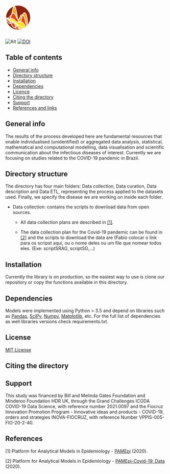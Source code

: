 
# <img src="Images/logo.png" width="80"/>   

![Alt](/logo.png "Data Lake for the Platform for Analytical Models in Epidemiology (PAMEpi)") 
[![DOI](https://zenodo.org/badge/396775199.svg)](https://zenodo.org/badge/latestdoi/396775199)

## Table of contents
* [General info](#general-info)
* [Directory structure](#directory-structure)
* [Installation](#installation)
* [Dependencies](#dependencies)
* [Licence](#licence)
* [Citing the directory](#citing-directory)
* [Support](#support)
* [References and links](#references)

## General info

The results of the process developed here are fundamental resources that enable individualised (unidentified) or aggregated data analysis, statistical, mathematical and computational modelling, data visualisation and scientific communication about the infectious diseases of interest. Currently we are focusing on studies related to the COVID-19 pandemic in Brazil.

## Directory structure

The directory has four main folders: Data collection, Data curation, Data description and Data ETL, representing the process applied to the datasets used. Finally, we specify the disease we are working on inside each folder. 

* Data collection: contains the scripts to download data from open sources. 

	* All data collection plans are described in [[1]](#1). 

	* The data collection plan for the Covid-19 pandemic can be found in [[2]](#2) and the scripts to download the data are (Fabio colocar o link para os scripst aqui, ou 	   o nome deles ou um file que nomear todos eles. (Exe: scriptSRAG, scriptSG,...)

## Installation

Currently the library is on production, so the easiest way to use is clone our repository or copy the functions available in this directory. 

## Dependencies

Models were implemented using Python > 3.5 and depend on libraries such as [Pandas](https://github.com/pandas-dev/pandas), [SciPy](https://github.com/scipy/scipy), [Numpy](https://github.com/numpy/numpy), [Matplotlib](https://github.com/matplotlib/matplotlib), etc. For the full list of dependencies as well libraries versions check requirements.txt.
 
## License

[MIT License](LICENSE.txt)

## Citing the directory

## Support

This study was financed by Bill and Melinda Gates Foundation and Minderoo Foundation HDR UK, through the Grand Challenges ICODA COVID-19 Data Science, with reference number 2021.0097 and the Fiocruz Innovation Promotion Program - Innovative ideas and products - COVID-19, orders and strategies INOVA-FIOCRUZ, with reference Number VPPIS-005-FIO-20-2-40.

## References 

<a id="1">[1]</a>  Platform for Analytical Models in Epidemiology - [PAMEpi](https://pamepi.rondonia.fiocruz.br/en/index_en.html) (2020).

<a id="2">[2]</a> Platform for Analytical Models in Epidemiology - [PAMEpi-Covid-19: Data](https://pamepi.rondonia.fiocruz.br/en/data_en.html) (2020).